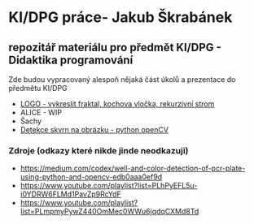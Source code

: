 # KI/DPG práce- Jakub Škrabánek
## repozitář materiálu pro předmět KI/DPG - Didaktika programování

Zde budou vypracovaný alespoň nějaká část úkolů a prezentace do předmětu KI/DPG

- [LOGO - vykreslit fraktal, kochova vločka, rekurzivní strom](https://github.com/KubMakCZ/awesome-didaktika-programovani/blob/main/koch-logo.md)
- ALICE - WIP
- Šachy
- [Detekce skvrn na obrázku - python openCV]()


### Zdroje (odkazy které nikde jinde neodkazuji)
 - https://medium.com/codex/well-and-color-detection-of-pcr-plate-using-python-and-opencv-edb0aaa0ef9d
 - https://www.youtube.com/playlist?list=PLhPyEFL5u-i0YDRW6FLMd1PavZp9RcYdF
 - https://www.youtube.com/playlist?list=PLmpmyPywZ440OmMec0WWu6jqdqCXMd8Td
